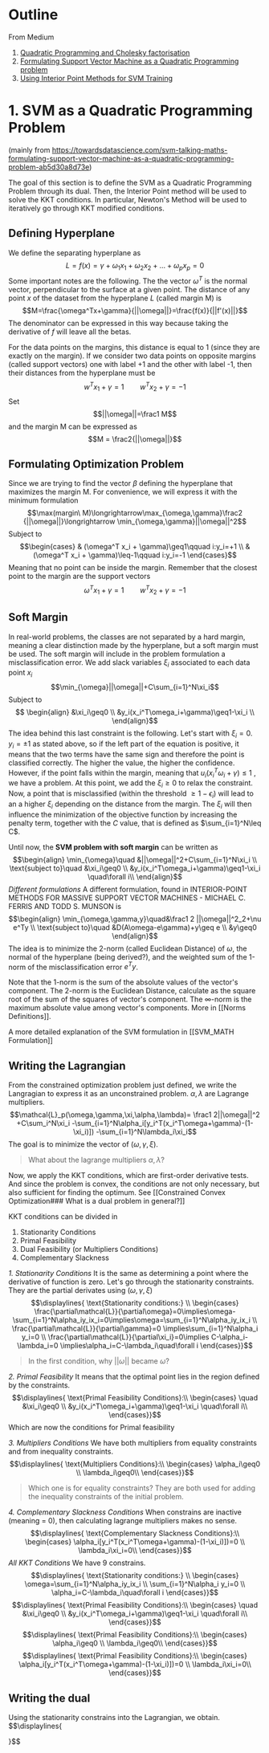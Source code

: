# Outline
From Medium
1. [Quadratic Programming and Cholesky factorisation](https://medium.com/@marialavrovskaya/svm-talking-maths-quadratic-programming-and-cholesky-factorisation-968a493db10b)
2. [Formulating Support Vector Machine as a Quadratic Programming problem](https://towardsdatascience.com/svm-talking-maths-formulating-support-vector-machine-as-a-quadratic-programming-problem-ab5d30a8d73e)
3. [Using Interior Point Methods for SVM Training](https://towardsdatascience.com/svm-talking-algos-using-interior-point-methods-for-svm-training-d705cdf78c94)

# 1. SVM as a Quadratic Programming Problem
(mainly from https://towardsdatascience.com/svm-talking-maths-formulating-support-vector-machine-as-a-quadratic-programming-problem-ab5d30a8d73e)

The goal of this section is to define the SVM as a Quadratic Programming Problem through its dual. Then, the Interior Point method will be used to solve the KKT conditions. In particular, Newton's Method will be used to iteratively go through KKT modified conditions.

## Defining Hyperplane
We define the separating hyperplane as $$L=f(x)=\gamma+\omega_1x_1+\omega_2x_2+...+\omega_px_p=0$$Some important notes are the following.
The the vector $\omega^T$ is the normal vector, perpendicular to the surface at a given point.
The distance of any point $x$ of the dataset from the hyperplane $L$ (called margin M) is $$M=\frac{\omega^Tx+\gamma}{||\omega||}=\frac{f(x)}{||f'(x)||}$$The denominator can be expressed in this way because taking the derivative of $f$ will leave all the betas.

For the data points on the margins, this distance is equal to 1 (since they are exactly on the margin).
If we consider two data points on opposite margins (called support vectors) one with label +1 and the other with label -1, then their distances from the hyperplane must be $$w^T x_1 + \gamma = 1\qquad w^T x_2 + \gamma = -1$$
Set
$$||\omega||=\frac1 M$$ and the margin M can be expressed as $$M = \frac2{||\omega||}$$

## Formulating Optimization Problem
Since we are trying to find the vector $\beta$ defining the hyperplane that maximizes the margin M. For convenience, we will express it with the minimum formulation $$\max(margin\ M)\longrightarrow\max_{\omega,\gamma}\frac2 {||\omega||}\longrightarrow \min_{\omega,\gamma}||\omega||^2$$
Subject to $$\begin{cases}
& (\omega^T x_i + \gamma)\geq1\qquad i:y_i=+1 \\
& (\omega^T x_i + \gamma)\leq-1\qquad i:y_i=-1
\end{cases}$$Meaning that no point can be inside the margin. Remember that the closest point to the margin are the support vectors $$\omega^T x_1 + \gamma = 1\qquad w^T x_2 + \gamma = -1$$
## Soft Margin
In real-world problems, the classes are not separated by a hard margin, meaning a clear distinction made by the hyperplane, but a soft margin must be used.
The soft margin will include in the problem formulation a misclassification error.
We add slack variables $\xi_i$ associated to each data point $x_i$ $$\min_{\omega}||\omega||+C\sum_{i=1}^N\xi_i$$ Subject to  $$
\begin{align}
&\xi_i\geq0 \\
&y_i(x_i^T\omega_i+\gamma)\geq1-\xi_i \\
\end{align}$$The idea behind this last constraint is the following.
Let's start with $\xi_i=0$.
$y_i=\pm1$ as stated above, so if the left part of the equation is positive, it means that the two terms have the same sign and therefore the point is classified correctly. The higher the value, the higher the confidence. However, if the point falls within the margin, meaning that $u_i(x_i^T\omega_i+\gamma)\leq1$ , we have a problem.
At this point, we add the $\xi_i\geq0$ to relax the constraint.
Now, a point that is misclassified (within the threshold $\geq1-\epsilon_i$) will lead to an a higher $\xi_i$ depending on the distance from the margin. The $\xi_i$ will then influence the minimization of the objective function by increasing the penalty term, together with the $C$ value, that is defined as $\sum_{i=1}^N\leq C$.

Until now, the **SVM problem with soft margin** can be written as $$\begin{align}
\min_{\omega}\quad &||\omega||^2+C\sum_{i=1}^N\xi_i \\
\text{subject to}\quad &\xi_i\geq0 \\
&y_i(x_i^T\omega_i+\gamma)\geq1-\xi_i \quad\forall i\\
\end{align}$$
*Different formulations*
A different formulation, found in INTERIOR-POINT METHODS FOR MASSIVE SUPPORT VECTOR MACHINES - MICHAEL C. FERRIS AND TODD S. MUNSON is $$\begin{align}
\min_{\omega,\gamma,y}\quad&\frac1 2 ||\omega||^2_2+\nu e^Ty \\
\text{subject to}\quad &D(A\omega-e\gamma)+y\geq e \\
&y\geq0
\end{align}$$The idea is to minimize the 2-norm (called Euclidean Distance) of $\omega$, the normal of the hyperplane (being derived?), and the weighted sum of the 1-norm of the misclassification error $e^Ty$.

Note that the 1-norm is the sum of the absolute values of the vector's component.
The 2-norm is the Euclidean Distance, calculate as the square root of the sum of the squares of vector's component.
The $\infty$-norm is the maximum absolute value among vector's components.
More in [[Norms Definitions]].

A more detailed explanation of the SVM formulation in [[SVM_MATH Formulation]]


## Writing the Lagrangian
From the constrained optimization problem just defined, we write the Langragian to express it as an unconstrained problem. $\alpha,\lambda$ are Lagrange multipliers. 
$$\mathcal{L}_p(\omega,\gamma,\xi,\alpha,\lambda)=
\frac1 2||\omega||^2
+C\sum_i^N\xi_i
-\sum_{i=1}^N\alpha_i[y_i^T(x_i^T\omega+\gamma)-(1-\xi_i)])
-\sum_{i=1}^N\lambda_i\xi_i$$
The goal is to minimize the vector of $(\omega,\gamma,\xi)$.
> What about the lagrange multipliers $\alpha,\lambda$? 

Now, we apply the KKT conditions, which are first-order derivative tests. And since the problem is convex, the conditions are not only necessary, but also sufficient for finding the optimum.
See [[Constrained Convex Optimization### What is a dual problem in general?]]

KKT conditions can be divided in
1. Stationarity Conditions
2. Primal Feasibility
3. Dual Feasibility (or Multipliers Conditions)
4. Complementary Slackness

*1. Stationarity Conditions*
It is the same as determining a point where the derivative of function is zero.
Let's go through the stationarity constraints.
They are the partial derivates using $(\omega,\gamma,\xi)$
$$\displaylines{
\text{Stationarity conditions:} \\
\begin{cases}
\frac{\partial\mathcal{L}}{\partial\omega}=0\implies\omega-\sum_{i=1}^N\alpha_iy_ix_i=0\implies\omega=\sum_{i=1}^N\alpha_iy_ix_i \\
\frac{\partial\mathcal{L}}{\partial\gamma}=0 \implies\sum_{i=1}^N\alpha_i y_i=0 \\
\frac{\partial\mathcal{L}}{\partial\xi_i}=0\implies C-\alpha_i-\lambda_i=0 \implies\alpha_i=C-\lambda_i\quad\forall i
\end{cases}}$$
> In the first condition, why $||\omega||$ became $\omega$?

*2. Primal Feasibility*
It means that the optimal point lies in the region defined by the constraints.
$$\displaylines{
\text{Primal Feasibility Conditions}:\\
\begin{cases}
\quad &\xi_i\geq0 \\
&y_i(x_i^T\omega_i+\gamma)\geq1-\xi_i \quad\forall i\\
\end{cases}}$$
Which are now the conditions for Primal feasibility

*3. Multipliers Conditions*
We have both multipliers from equality constraints and from inequality constraints.
$$\displaylines{
\text{Multipliers Conditions}:\\
\begin{cases}
\alpha_i\geq0 \\
\lambda_i\geq0\\
\end{cases}}$$
> Which one is for equality constraints? They are both used for adding the inequality constraints of the initial problem.

*4. Complementary Slackness Conditions*
When constrains are inactive (meaning = 0), then calculating lagrange multipliers makes no sense.
$$\displaylines{
\text{Complementary Slackness Conditions}:\\
\begin{cases}
\alpha_i[y_i^T(x_i^T\omega+\gamma)-(1-\xi_i)])=0 \\
\lambda_i\xi_i=0\\
\end{cases}}$$
*All KKT Conditions*
We have 9 constrains.
$$\displaylines{
\text{Stationarity conditions:} \\
\begin{cases}
\omega=\sum_{i=1}^N\alpha_iy_ix_i \\
\sum_{i=1}^N\alpha_i y_i=0 \\
\alpha_i=C-\lambda_i\quad\forall i
\end{cases}}$$
$$\displaylines{
\text{Primal Feasibility Conditions}:\\
\begin{cases}
\quad &\xi_i\geq0 \\
&y_i(x_i^T\omega_i+\gamma)\geq1-\xi_i \quad\forall i\\
\end{cases}}$$
$$\displaylines{
\text{Primal Feasibility Conditions}:\\
\begin{cases}
\alpha_i\geq0 \\
\lambda_i\geq0\\
\end{cases}}$$
$$\displaylines{
\text{Primal Feasibility Conditions}:\\
\begin{cases}
\alpha_i[y_i^T(x_i^T\omega+\gamma)-(1-\xi_i)])=0 \\
\lambda_i\xi_i=0\\
\end{cases}}$$
## Writing the dual
Using the stationarity constrains into the Lagrangian, we obtain.
$$\displaylines{


}$$